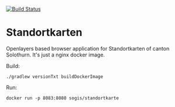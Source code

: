 [![Build Status](https://travis-ci.org/sogis/lidar-browser.svg?branch=master)](https://travis-ci.org/sogis/lidar-browser)

# Standortkarten

Openlayers based browser application for Standortkarten of canton Solothurn. It's just a nginx docker image.

Build:
```
./gradlew versionTxt buildDockerImage
```

Run:
```
docker run -p 8083:8080 sogis/standortkarte
```
